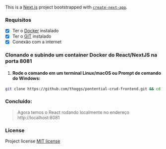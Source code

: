 This is a [Next.js](https://nextjs.org/) project bootstrapped with [`create-next-app`](https://github.com/vercel/next.js/tree/canary/packages/create-next-app).

### Requisitos

- [x] Ter o [Docker](https://www.docker.com/) instalado
- [x] Ter o [GIT](https://git-scm.com/downloads) instalado
- [x] Conexão com a internet

### Clonando e subindo um container Docker do React/NextJS na porta 8081

1) #### Rode o comando em um terminal Linux/macOS ou Prompt de comando do Windows:

```sh
git clone https://github.com/thoggs/pontential-crud-frontend.git && cd pontential-crud-frontend && docker-compose up -d --build  
```

### Concluído:
> Agora temos o React rodando localmente no endereço http://localhost:8081

### License

Project license [MIT license](https://opensource.org/licenses/MIT)
